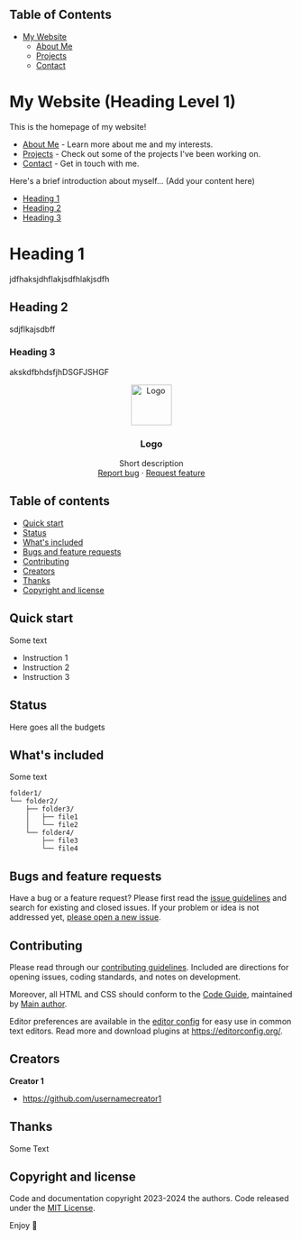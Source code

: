 ## Table of Contents

* [My Website](#my-website)
    * [About Me](#about-me)
    * [Projects](#projects)
    * [Contact](#contact)

# My Website (Heading Level 1)

This is the homepage of my website!

* [About Me](about.md) - Learn more about me and my interests.
* [Projects](projects.md) - Check out some of the projects I've been working on.
* [Contact](contact.md) - Get in touch with me.

Here's a brief introduction about myself... (Add your content here)


- [Heading 1](#heading-1)
- [Heading 2](#heading-2)
- [Heading 3](#heading-3)
# Heading 1

jdfhaksjdhflakjsdfhlakjsdfh
## Heading 2
sdjflkajsdbff
### Heading 3
akskdfbhdsfjhDSGFJSHGF


<p align="center">
  <a href="https://example.com/">
    <img src="https://via.placeholder.com/72" alt="Logo" width=72 height=72>
  </a>

  <h3 align="center">Logo</h3>

  <p align="center">
    Short description
    <br>
    <a href="https://reponame/issues/new?template=bug.md">Report bug</a>
    ·
    <a href="https://reponame/issues/new?template=feature.md&labels=feature">Request feature</a>
  </p>
</p>


## Table of contents

- [Quick start](#quick-start)
- [Status](#status)
- [What's included](#whats-included)
- [Bugs and feature requests](#bugs-and-feature-requests)
- [Contributing](#contributing)
- [Creators](#creators)
- [Thanks](#thanks)
- [Copyright and license](#copyright-and-license)


## Quick start

Some text

- Instruction 1
- Instruction 2
- Instruction 3

## Status

Here goes all the budgets

## What's included

Some text

```text
folder1/
└── folder2/
    ├── folder3/
    │   ├── file1
    │   └── file2
    └── folder4/
        ├── file3
        └── file4
```

## Bugs and feature requests

Have a bug or a feature request? Please first read the [issue guidelines](https://reponame/blob/master/CONTRIBUTING.md) and search for existing and closed issues. If your problem or idea is not addressed yet, [please open a new issue](https://reponame/issues/new).

## Contributing

Please read through our [contributing guidelines](https://reponame/blob/master/CONTRIBUTING.md). Included are directions for opening issues, coding standards, and notes on development.

Moreover, all HTML and CSS should conform to the [Code Guide](https://github.com/mdo/code-guide), maintained by [Main author](https://github.com/usernamemainauthor).

Editor preferences are available in the [editor config](https://reponame/blob/master/.editorconfig) for easy use in common text editors. Read more and download plugins at <https://editorconfig.org/>.

## Creators

**Creator 1**

- <https://github.com/usernamecreator1>

## Thanks

Some Text

## Copyright and license

Code and documentation copyright 2023-2024 the authors. Code released under the [MIT License](https://reponame/blob/master/LICENSE).

Enjoy :metal:
